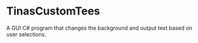 # TinasCustomTees
A GUI C# program that changes the background and output text based on user selections.
